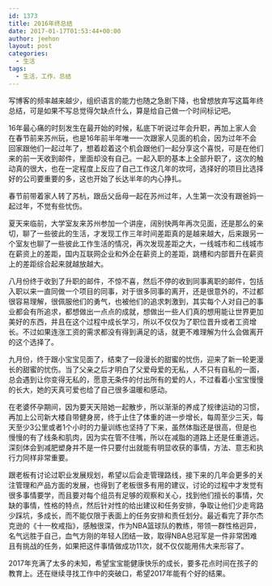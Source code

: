 ```yaml
---
id: 1373
title: 2016年终总结
date: 2017-01-17T01:53:44+00:00
author: jeehon
layout: post
categories:
  - 生活
tags:
  - 生活，工作，总结
---
```

写博客的频率越来越少，组织语言的能力也随之急剧下降，也曾想放弃写这篇年终总结，可是如果不写总觉得欠缺点什么，算是给自己做一个时间标记吧。

16年最心痛的时刻发生在最开始的时候，私底下听说过年会升职，再加上家人会在春节前来苏州玩，也是16年前半年唯一一次跟家人见面的机会，因为过年不会回家跟他们一起过年了，想着趁着这个机会跟他们一起分享这个喜悦，可是在他们来的前一天收到邮件，里面却没有自己。一起入职的基本上全部升职了，这次的触动真的很大，也在一定程度上反应了自己工作这几年的坎坷，选择好的项目比选择好的公司要重要的多，这也开始了长达半年的内心挣扎。

春节前带着家人转了苏杭，跟岳父岳母一起在苏州过年，人生第一次没有跟爸妈一起过年，不觉有些忧伤。

夏天来临前，大学室友来苏州参加一个讲座，阔别快两年再次见面，还是那么的亲切，聊了一些彼此的生活，才发现工作三年时间差距真的是越来越大，后来跟另一个室友也聊了一些彼此工作生活的情况，再次发现差距之大，一线城市和二线城市在薪资上的差距，国内互联网企业和外企在薪资上的差距，跳槽和内部晋升在薪资上的差距综合起来就越放越大。

八月份终于收到了升职的邮件，不惊不喜，然后不停的收到同事离职的邮件，包括入职以来一直同做一个项目的同事，对于很多同事的离开，还是很意外的，不过都很容易理解，很佩服他们的勇气，也被他们的追求刺激到，其实每个人对自己的事业都会有所追求，都想做出一点点的成就，想做出一些人们真的想用能让世界更加美好的东西，并且在这个过程中成长学习，所以不仅仅为了职位晋升或者工资增长。不过如果连涨工资的需求都没有得到满足的话，就更不难理解为什么会做离开的这个选择了。

九月份，终于跟小宝宝见面了，结束了一段漫长的甜蜜的忧伤，迎来了新一轮更漫长的甜蜜的忧伤。当了父亲之后才明白了父爱母爱的无私，人不只有自私的一面，总会遇到让你变得无私的，愿意无条件的付出所有的爱的人，不过看着小宝宝慢慢的长大，她的天真可爱也给了自己很多温暖和感动。

在老婆怀孕期间，因为要天天陪她一起散步，所以渐渐的养成了规律运动的习惯，再加上公司新大楼自带健身房，终于止住了体重的进一步增长，每周至少三天，每天至少3公里或者1个小时的力量训练也坚持了下来，虽然体脂还是很高，但是也慢慢的有了线条和肌肉，因为实在管不住嘴，所以在减脂的道路上还是任重道远。深刻体会到减肥塑身并不是一件只要付出就能有明显收获的事情，方法、意志和执行力同样非常重要。

跟老板有讨论过职业发展规划，希望以后会走管理路线，接下来的几年会更多的关注管理和产品方面的发展，也得到了老板很多有用的建议，讨论的过程中才发觉有很多事情要学，而且要对每个组员有足够的观察和关心，找到他们擅长的事情，欠缺的事情，性格的特点，然后针对性的给出建议和任务安排，争取让他们少走弯路少踩坑，多成长，而不能仅限于表面上的任务安排和责任划分。最近看完了菲尔杰克逊的《十一枚戒指》，感触很深，作为NBA篮球队的教练，带领一群性格迥异，名气远胜于自己，血气方刚的年轻人团结一致，取得NBA总冠军是一件非常困难且有挑战的任务，如果把这件事情做成功11次，就不仅仅能用伟大来形容了。

2017年充满了太多的未知，希望宝宝能健康快乐的成长，要多花点时间在孩子的教育上。还在继续寻找工作中的突破口，希望2017年能有个好的结果。